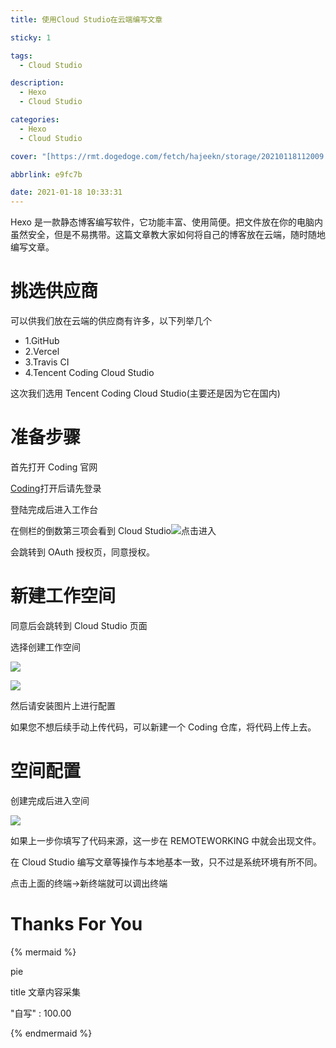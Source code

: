 ```yaml
---
title: 使用Cloud Studio在云端编写文章

sticky: 1

tags:
  - Cloud Studio

description:
  - Hexo
  - Cloud Studio

categories:
  - Hexo
  - Cloud Studio

cover: "[https://rmt.dogedoge.com/fetch/hajeekn/storage/20210118112009.png](https://rmt.dogedoge.com/fetch/hajeekn/storage/20210118112009.png)"

abbrlink: e9fc7b

date: 2021-01-18 10:33:31
---
```


Hexo 是一款静态博客编写软件，它功能丰富、使用简便。把文件放在你的电脑内虽然安全，但是不易携带。这篇文章教大家如何将自己的博客放在云端，随时随地编写文章。

# 挑选供应商

可以供我们放在云端的供应商有许多，以下列举几个

- 1.GitHub
- 2.Vercel
- 3.Travis CI
- 4.Tencent Coding Cloud Studio

这次我们选用 Tencent Coding Cloud Studio(主要还是因为它在国内)

# 准备步骤

首先打开 Coding 官网

[Coding](https://coding.net)打开后请先登录

登陆完成后进入工作台

在侧栏的倒数第三项会看到 Cloud Studio![](https://rmt.dogedoge.com/fetch/hajeekn/storage/20210118104745.png#alt=image-20210118104745329)点击进入

会跳转到 OAuth 授权页，同意授权。

# 新建工作空间

同意后会跳转到 Cloud Studio 页面

选择创建工作空间

![](https://rmt.dogedoge.com/fetch/hajeekn/storage/20210118104907.png#alt=image-20210118104907782)

![](https://rmt.dogedoge.com/fetch/hajeekn/storage/20210118105019.png#alt=image-20210118105019271)

然后请安装图片上进行配置

如果您不想后续手动上传代码，可以新建一个 Coding 仓库，将代码上传上去。

# 空间配置

创建完成后进入空间

![](https://rmt.dogedoge.com/fetch/hajeekn/storage/20210118105330.png#alt=image-20210118105330351)

如果上一步你填写了代码来源，这一步在 REMOTEWORKING 中就会出现文件。

在 Cloud Studio 编写文章等操作与本地基本一致，只不过是系统环境有所不同。

点击上面的终端->新终端就可以调出终端

# Thanks For You

{% mermaid %}

pie

title 文章内容采集

"自写" : 100.00

{% endmermaid %}
